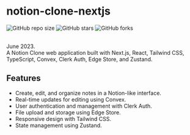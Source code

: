 # notion-clone-nextjs

![GitHub repo size](https://img.shields.io/github/repo-size/evanch98/notion-clone-nextjs)
![GitHub stars](https://img.shields.io/github/stars/evanch98/notion-clone-nextjs?style=social)
![GitHub forks](https://img.shields.io/github/forks/evanch98/notion-clone-nextjs?style=social)

<br />
June 2023. <br />
A Notion Clone web application built with Next.js, React, Tailwind CSS, TypeScript, Convex, Clerk Auth, Edge Store, and Zustand.

## Features
- Create, edit, and organize notes in a Notion-like interface.
- Real-time updates for editing using Convex.
- User authentication and management with Clerk Auth.
- File upload and storage using Edge Store.
- Responsive design with Tailwind CSS.
- State management using Zustand.
